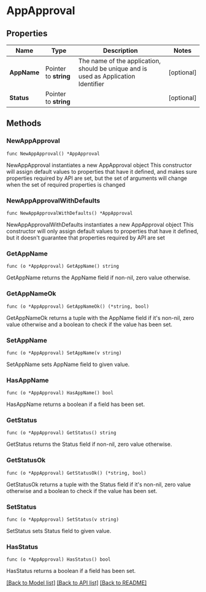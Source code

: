 # AppApproval

## Properties

Name | Type | Description | Notes
------------ | ------------- | ------------- | -------------
**AppName** | Pointer to **string** | The name of the application, should be unique and is used as Application Identifier | [optional] 
**Status** | Pointer to **string** |  | [optional] 

## Methods

### NewAppApproval

`func NewAppApproval() *AppApproval`

NewAppApproval instantiates a new AppApproval object
This constructor will assign default values to properties that have it defined,
and makes sure properties required by API are set, but the set of arguments
will change when the set of required properties is changed

### NewAppApprovalWithDefaults

`func NewAppApprovalWithDefaults() *AppApproval`

NewAppApprovalWithDefaults instantiates a new AppApproval object
This constructor will only assign default values to properties that have it defined,
but it doesn't guarantee that properties required by API are set

### GetAppName

`func (o *AppApproval) GetAppName() string`

GetAppName returns the AppName field if non-nil, zero value otherwise.

### GetAppNameOk

`func (o *AppApproval) GetAppNameOk() (*string, bool)`

GetAppNameOk returns a tuple with the AppName field if it's non-nil, zero value otherwise
and a boolean to check if the value has been set.

### SetAppName

`func (o *AppApproval) SetAppName(v string)`

SetAppName sets AppName field to given value.

### HasAppName

`func (o *AppApproval) HasAppName() bool`

HasAppName returns a boolean if a field has been set.

### GetStatus

`func (o *AppApproval) GetStatus() string`

GetStatus returns the Status field if non-nil, zero value otherwise.

### GetStatusOk

`func (o *AppApproval) GetStatusOk() (*string, bool)`

GetStatusOk returns a tuple with the Status field if it's non-nil, zero value otherwise
and a boolean to check if the value has been set.

### SetStatus

`func (o *AppApproval) SetStatus(v string)`

SetStatus sets Status field to given value.

### HasStatus

`func (o *AppApproval) HasStatus() bool`

HasStatus returns a boolean if a field has been set.


[[Back to Model list]](../README.md#documentation-for-models) [[Back to API list]](../README.md#documentation-for-api-endpoints) [[Back to README]](../README.md)


